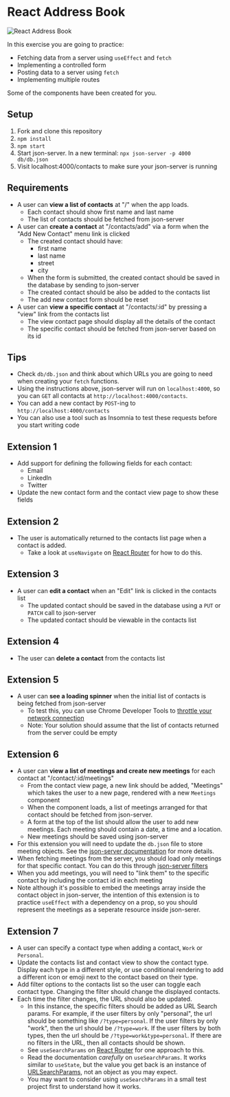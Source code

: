 # React Address Book

![React Address Book](./images/address-book.gif)

In this exercise you are going to practice:
- Fetching data from a server using `useEffect` and `fetch`
- Implementing a controlled form
- Posting data to a server using `fetch`
- Implementing multiple routes

Some of the components have been created for you.

## Setup

1. Fork and clone this repository
2. `npm install`
3. `npm start`
4. Start json-server. In a new terminal: `npx json-server -p 4000 db/db.json`
5. Visit localhost:4000/contacts to make sure your json-server is running

## Requirements
- A user can **view a list of contacts** at "/" when the app loads. 
	- Each contact should show first name and last name
	- The list of contacts should be fetched from json-server
- A user can **create a contact** at "/contacts/add" via a form when the "Add New Contact" menu link is clicked
	- The created contact should have:
		- first name
		- last name
		- street
		- city
	- When the form is submitted, the created contact should be saved in the database by sending to json-server
	- The created contact should be also be added to the contacts list
  - The add new contact form should be reset
- A user can **view a specific contact** at "/contacts/:id" by pressing a "view" link from the contacts list
	- The view contact page should display all the details of the contact
	- The specific contact should be fetched from json-server based on its id

## Tips
- Check `db/db.json` and think about which URLs you are going to need when creating your `fetch` functions.
- Using the instructions above, json-server will run on `localhost:4000`, so you can `GET` all contacts at `http://localhost:4000/contacts`. 
- You can add a new contact by `POST`-ing to `http://localhost:4000/contacts`
- You can also use a tool such as Insomnia to test these requests before you start writing code

## Extension 1
- Add support for defining the following fields for each contact:
  - Email 
  - LinkedIn
  - Twitter
- Update the new contact form and the contact view page to show these fields

## Extension 2
- The user is automatically returned to the contacts list page when a contact is added.
  - Take a look at `useNavigate` on [React Router](https://reactrouter.com/docs/en/v6/getting-started/overview#navigation) for how to do this.

## Extension 3
- A user can **edit a contact**  when an "Edit" link is clicked in the contacts list
	- The updated contact should be saved in the database using a `PUT` or `PATCH` call to json-server
	- The updated contact should be viewable in the contacts list

## Extension 4
- The user can **delete a contact** from the contacts list

## Extension 5
- A user can **see a loading spinner** when the initial list of contacts is being fetched from json-server
  - To test this, you can use Chrome Developer Tools to [throttle your network connection](https://developer.chrome.com/docs/devtools/network/reference/#throttling)
  - Note: Your solution should assume that the list of contacts returned from the server could be empty

## Extension 6
- A user can **view a list of meetings and create new meetings** for each contact at "/contact/:id/meetings"
  - From the contact view page, a new link should be added, "Meetings" which takes the user to a new page, rendered with a new `Meetings` component
  - When the component loads, a list of meetings arranged for that contact should be fetched from json-server. 
  - A form at the top of the list should allow the user to add new meetings. Each meeting should contain a date, a time and a location.
  - New meetings should be saved using json-server
- For this extension you will need to update the `db.json` file to store meeting objects. See the [json-server documentation](https://github.com/typicode/json-server#getting-started) for more details. 
- When fetching meetings from the server, you should load only meetings for that specific contact. You can do this through [json-server filters](https://github.com/typicode/json-server#filter)
- When you add meetings, you will need to "link them" to the specific contact by including the contact id in each meeting
- Note although it's possible to embed the meetings array inside the contact object in json-server, the intention of this extension is to practice `useEffect` with a dependency on a prop, so you should represent the meetings as a seperate resource inside json-serer.
  
## Extension 7
- A user can specify a contact type when adding a contact, `Work` or `Personal`. 
- Update the contacts list and contact view to show the contact type. Display each type in a different style, or use conditional rendering to add a different icon or emoji next to the contact based on their type.
- Add filter options to the contacts list so the user can toggle each contact type. Changing the filter should change the displayed contacts.
- Each time the filter changes, the URL should also be updated. 
  - In this instance, the specific filters should be added as URL Search params. For example, if the user filters by only "personal", the url should be something like `/?type=personal`. If the user filters by only "work", then the url should be `/?type=work`. If the user filters by both types, then the url should be `/?type=work&type=personal`. If there are no filters in the URL, then all contacts should be shown.
  - See `useSearchParams` on [React Router](https://reactrouter.com/docs/en/v6/getting-started/tutorial#search-params) for one approach to this. 
  - Read the documentation *carefully* on `useSearchParams`. It works similar to `useState`, but the value you get back is an instance of [URLSearchParams](https://developer.mozilla.org/en-US/docs/Web/API/URLSearchParams), not an object as you may expect. 
  - You may want to consider using `useSearchParams` in a small test project first to understand how it works.

